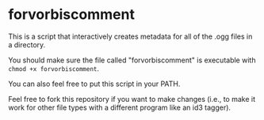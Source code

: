 # forvorbiscomment

This is a script that interactively creates metadata for all of the .ogg files in a directory.

You should make sure the file called "forvorbiscomment" is executable with `chmod +x forvorbiscomment`.

You can also feel free to put this script in your PATH.

Feel free to fork this repository if you want to make changes (i.e., to make it work for other file types with a different program like an id3 tagger).

